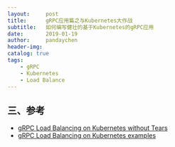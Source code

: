 ```yaml
---
layout:     post
title:      gRPC应用篇之与Kubernetes大作战
subtitle:   如何编写健壮的基于Kubernetes的gRPC应用
date:       2019-01-19
author:     pandaychen
header-img: 
catalog: true
tags:
    - gRPC
    - Kubernetes
    - Load Balance
---
```





##  三、参考
-   [gRPC Load Balancing on Kubernetes without Tears](https://kubernetes.io/blog/2018/11/07/grpc-load-balancing-on-kubernetes-without-tears/)
-   [gRPC Load Balancing on Kubernetes examples](https://github.com/jtattermusch/grpc-loadbalancing-kubernetes-examples)